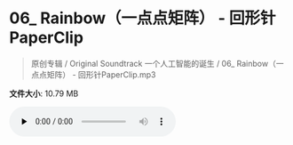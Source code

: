 # 06_ Rainbow（一点点矩阵） - 回形针PaperClip

> 原创专辑 / Original Soundtrack 一个人工智能的诞生 / 06_ Rainbow（一点点矩阵） - 回形针PaperClip.mp3

**文件大小**: 10.79 MB

<audio preload="none" controls><source src="https://file.hsyhx.top/archive/原创专辑/基本操作_一个人工智能的诞生_Original_Soundtrack/06_ Rainbow（一点点矩阵） - 回形针PaperClip.mp3" type="audio/mpeg">您的浏览器不支持此音频格式</audio>